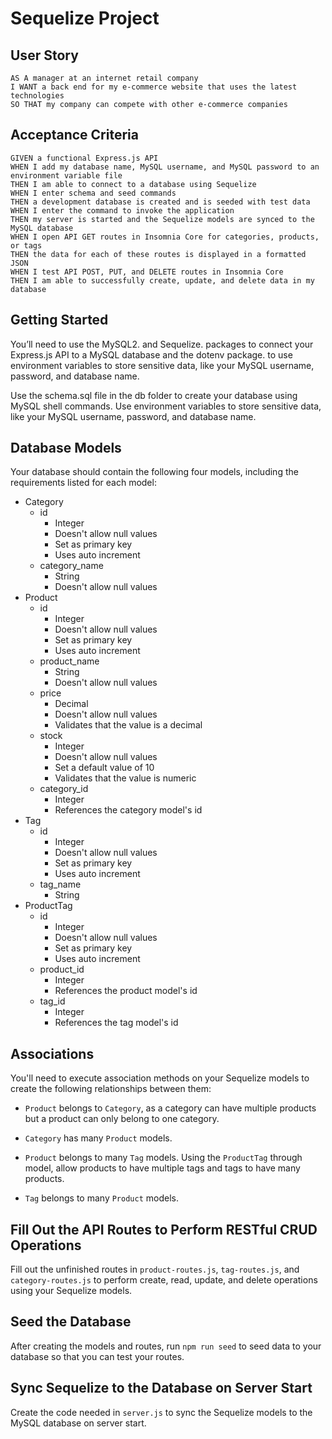 # Sequelize Project

## User Story
```
AS A manager at an internet retail company
I WANT a back end for my e-commerce website that uses the latest technologies
SO THAT my company can compete with other e-commerce companies
```

## Acceptance Criteria
```
GIVEN a functional Express.js API
WHEN I add my database name, MySQL username, and MySQL password to an environment variable file
THEN I am able to connect to a database using Sequelize
WHEN I enter schema and seed commands
THEN a development database is created and is seeded with test data
WHEN I enter the command to invoke the application
THEN my server is started and the Sequelize models are synced to the MySQL database
WHEN I open API GET routes in Insomnia Core for categories, products, or tags
THEN the data for each of these routes is displayed in a formatted JSON
WHEN I test API POST, PUT, and DELETE routes in Insomnia Core
THEN I am able to successfully create, update, and delete data in my database
```

## Getting Started
You’ll need to use the MySQL2. and Sequelize. packages to connect your Express.js API to a MySQL database and the dotenv package. to use environment variables to store sensitive data, like your MySQL username, password, and database name.

Use the schema.sql file in the db folder to create your database using MySQL shell commands. Use environment variables to store sensitive data, like your MySQL username, password, and database name.

## Database Models
Your database should contain the following four models, including the requirements listed for each model:

- Category
    - id
        - Integer
        - Doesn't allow null values
        - Set as primary key
        - Uses auto increment
    - category_name
        - String
        - Doesn't allow null values
- Product
    - id
        - Integer
        - Doesn't allow null values
        - Set as primary key
        - Uses auto increment
    - product_name
        - String
        - Doesn't allow null values
    - price
        - Decimal
        - Doesn't allow null values
        - Validates that the value is a decimal
    - stock
        - Integer
        - Doesn't allow null values
        - Set a default value of 10
        - Validates that the value is numeric
    - category_id
        - Integer
        - References the category model's id
- Tag
    - id
        - Integer
        - Doesn't allow null values
        - Set as primary key
        - Uses auto increment
    - tag_name
        - String
- ProductTag
    - id
        - Integer
        - Doesn't allow null values
        - Set as primary key
        - Uses auto increment
    - product_id
        - Integer
        - References the product model's id
    - tag_id
        - Integer
        - References the tag model's id

## Associations
You'll need to execute association methods on your Sequelize models to create the following relationships between them:

- `Product` belongs to `Category`, as a category can have multiple products but a product can only belong to one category.

- `Category` has many `Product` models.

- `Product` belongs to many `Tag` models. Using the `ProductTag` through model, allow products to have multiple tags and tags to have many products.

- `Tag` belongs to many `Product` models.

## Fill Out the API Routes to Perform RESTful CRUD Operations
Fill out the unfinished routes in `product-routes.js`, `tag-routes.js`, and `category-routes.js` to perform create, read, update, and delete operations using your Sequelize models.

## Seed the Database
After creating the models and routes, run `npm run seed` to seed data to your database so that you can test your routes.

## Sync Sequelize to the Database on Server Start
Create the code needed in `server.js` to sync the Sequelize models to the MySQL database on server start.
